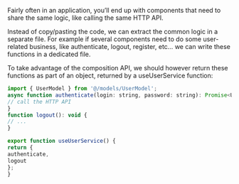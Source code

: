 Fairly often in an application, you’ll end up with components that need to share the same logic, like calling the same HTTP API.

Instead of copy/pasting the code, we can extract the common logic in a separate file. For example if several components need to do some user-related business, like authenticate, logout, register, etc… we can write these functions in a dedicated file.

To take advantage of the composition API, we should however return these functions as part of an object, returned by a useUserService function:

```js
import { UserModel } from '@/models/UserModel';
async function authenticate(login: string, password: string): Promise<UserModel> {
// call the HTTP API
}
function logout(): void {
// ...
}
```

```js
export function useUserService() {
return {
authenticate,
logout
};
}
```

```js

```
